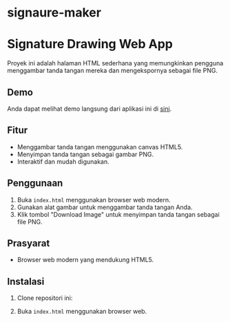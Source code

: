 # signaure-maker
# Signature Drawing Web App


Proyek ini adalah halaman HTML sederhana yang memungkinkan pengguna menggambar tanda tangan mereka dan mengekspornya sebagai file PNG.

## Demo

Anda dapat melihat demo langsung dari aplikasi ini di [sini](https://zahruddin.github.io/signature-maker).

## Fitur

- Menggambar tanda tangan menggunakan canvas HTML5.
- Menyimpan tanda tangan sebagai gambar PNG.
- Interaktif dan mudah digunakan.

## Penggunaan

1. Buka `index.html` menggunakan browser web modern.
2. Gunakan alat gambar untuk menggambar tanda tangan Anda.
3. Klik tombol "Download Image" untuk menyimpan tanda tangan sebagai file PNG.

## Prasyarat

- Browser web modern yang mendukung HTML5.

## Instalasi

1. Clone repositori ini:

2. Buka `index.html` menggunakan browser web.
